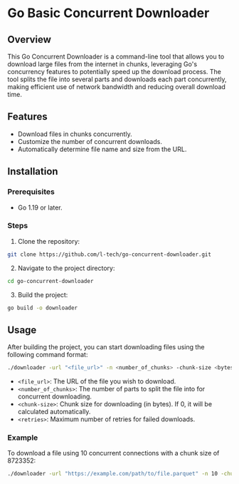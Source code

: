 # Go Basic Concurrent Downloader

## Overview

This Go Concurrent Downloader is a command-line tool that allows you to download large files from the internet in chunks, leveraging Go's concurrency features to potentially speed up the download process. The tool splits the file into several parts and downloads each part concurrently, making efficient use of network bandwidth and reducing overall download time.

## Features

- Download files in chunks concurrently.
- Customize the number of concurrent downloads.
- Automatically determine file name and size from the URL.

## Installation

### Prerequisites

- Go 1.19 or later.

### Steps

1. Clone the repository:

```bash
git clone https://github.com/l-tech/go-concurrent-downloader.git
```

2. Navigate to the project directory:

```bash
cd go-concurrent-downloader
```

3. Build the project:

```bash
go build -o downloader
```

## Usage

After building the project, you can start downloading files using the following command format:

```bash
./downloader -url "<file_url>" -n <number_of_chunks> -chunk-size <bytes_per_batch > -retires <number_of_retires>
```

- `<file_url>`: The URL of the file you wish to download.
- `<number_of_chunks>`: The number of parts to split the file into for concurrent downloading. 
- `<chunk-size>`: Chunk size for downloading (in bytes). If 0, it will be calculated automatically.
- `<retries>`: Maximum number of retries for failed downloads.


### Example

To download a file using 10 concurrent connections with a chunk size of 8723352:

```bash
./downloader -url "https://example.com/path/to/file.parquet" -n 10 -chunk-size 8723352 -retires 5
```